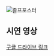 ![졸프포스터](https://github.com/2022-2-Graduation-Project/.github/assets/53266682/a0ed4903-b3b6-459e-a3f6-76925f81cecf)

## 시연 영상

[구글 드라이브 링크](https://drive.google.com/file/d/1Noi6ScVarEwXasXbnwEb2ivUOX9h6stg/view?usp=sharing)
